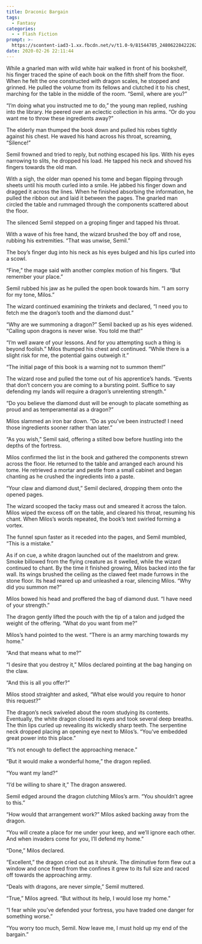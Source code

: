 ```yaml
---
title: Draconic Bargain
tags:
  - Fantasy
categories:
  - - Flash Fiction
prompt: >-
  https://scontent-iad3-1.xx.fbcdn.net/v/t1.0-9/81544785_2480622842226233_8029671475629785088_n.jpg?_nc_cat=108&_nc_oc=AQk2tMmkbvYfwJ0CSynbd_EuuUDSvHbeKhtK5d1m_ZLgmHYNr2MvAZu4JkPkoZ5Xz8o&_nc_ht=scontent-iad3-1.xx&oh=5e86b3057e005656c5776d4041eaa93f&oe=5E8EB74D
date: 2020-02-26 22:11:44
---
```


While a gnarled man with wild white hair walked in front of his bookshelf, his finger traced the spine of each book on the fifth shelf from the floor. When he felt the one constructed with dragon scales, he stopped and grinned. He pulled the volume from its fellows and clutched it to his chest, marching for the table in the middle of the room. “Semil, where are you?”

“I’m doing what you instructed me to do,” the young man replied, rushing into the library. He peered over an eclectic collection in his arms. “Or do you want me to throw these ingredients away?”

The elderly man thumped the book down and pulled his robes tightly against his chest. He waved his hand across his throat, screaming, “Silence!”

Semil frowned and tried to reply, but nothing escaped his lips. With his eyes narrowing to slits, he dropped his load.<!-- more --> He tapped his neck and shoved his fingers towards the old man.

With a sigh, the older man opened his tome and began flipping through sheets until his mouth curled into a smile. He jabbed his finger down and dragged it across the lines. When he finished absorbing the information, he pulled the ribbon out and laid it between the pages. The gnarled man circled the table and rummaged through the components scattered about the floor.

The silenced Semil stepped on a groping finger and tapped his throat.

With a wave of his free hand, the wizard brushed the boy off and rose, rubbing his extremities. “That was unwise, Semil.”

The boy’s finger dug into his neck as his eyes bulged and his lips curled into a scowl.

“Fine,” the mage said with another complex motion of his fingers. “But remember your place.”

Semil rubbed his jaw as he pulled the open book towards him. “I am sorry for my tone, Milos.”

The wizard continued examining the trinkets and declared, “I need you to fetch me the dragon’s tooth and the diamond dust.”

“Why are we summoning a dragon?” Semil backed up as his eyes widened. “Calling upon dragons is never wise. You told me that!”

“I’m well aware of your lessons. And for you attempting such a thing is beyond foolish.” Milos thumped his chest and continued. “While there is a slight risk for me, the potential gains outweigh it.”

“The initial page of this book is a warning not to summon them!”

The wizard rose and pulled the tome out of his apprentice’s hands. “Events that don’t concern you are coming to a bursting point. Suffice to say defending my lands will require a dragon’s unrelenting strength.”

“Do you believe the diamond dust will be enough to placate something as proud and as temperamental as a dragon?”

Milos slammed an iron bar down. “Do as you’ve been instructed! I need those ingredients sooner rather than later.”

“As you wish,” Semil said, offering a stilted bow before hustling into the depths of the fortress.

Milos confirmed the list in the book and gathered the components strewn across the floor. He returned to the table and arranged each around his tome. He retrieved a mortar and pestle from a small cabinet and began chanting as he crushed the ingredients into a paste.

“Your claw and diamond dust,” Semil declared, dropping them onto the opened pages.

The wizard scooped the tacky mass out and smeared it across the talon. Milos wiped the excess off on the table, and cleared his throat, resuming his chant. When Milos’s words repeated, the book’s text swirled forming a vortex.

The funnel spun faster as it receded into the pages, and Semil mumbled, “This is a mistake.”

As if on cue, a white dragon launched out of the maelstrom and grew. Smoke billowed from the flying creature as it swelled, while the wizard continued to chant. By the time it finished growing, Milos backed into the far wall. Its wings brushed the ceiling as the clawed feet made furrows in the stone floor. Its head reared up and unleashed a roar, silencing Milos. “Why did you summon me?”

Milos bowed his head and proffered the bag of diamond dust. “I have need of your strength.”

The dragon gently lifted the pouch with the tip of a talon and judged the weight of the offering. “What do you want from me?”

Milos’s hand pointed to the west. “There is an army marching towards my home.”

“And that means what to me?”

“I desire that you destroy it,” Milos declared pointing at the bag hanging on the claw.

“And this is all you offer?”

Milos stood straighter and asked, “What else would you require to honor this request?”

The dragon’s neck swiveled about the room studying its contents. Eventually, the white dragon closed its eyes and took several deep breaths. The thin lips curled up revealing its wickedly sharp teeth. The serpentine neck dropped placing an opening eye next to Milos’s. “You’ve embedded great power into this place.”

“It’s not enough to deflect the approaching menace.”

“But it would make a wonderful home,” the dragon replied.

“You want my land?”

“I’d be willing to share it,” The dragon answered.

Semil edged around the dragon clutching Milos’s arm. “You shouldn’t agree to this.”

“How would that arrangement work?” Milos asked backing away from the dragon.

“You will create a place for me under your keep, and we’ll ignore each other. And when invaders come for you, I’ll defend my home.”

“Done,” Milos declared.

“Excellent,” the dragon cried out as it shrunk. The diminutive form flew out a window and once freed from the confines it grew to its full size and raced off towards the approaching army.

“Deals with dragons, are never simple,” Semil muttered.

“True,” Milos agreed. “But without its help, I would lose my home.”

“I fear while you’ve defended your fortress, you have traded one danger for something worse.”

“You worry too much, Semil. Now leave me, I must hold up my end of the bargain.”